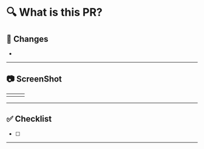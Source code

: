 # 🔍 What is this PR?

## 📝 Changes
- 

---

## 📷 ScreenShot

| | | |
|:-----:|:-----:|:-----:|
|||

---

## ✅ Checklist

- [ ] 

---


